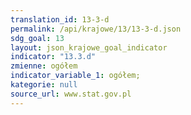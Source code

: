 ```yaml
---
translation_id: 13-3-d
permalink: /api/krajowe/13/13-3-d.json
sdg_goal: 13
layout: json_krajowe_goal_indicator
indicator: "13.3.d"
zmienne: ogółem
indicator_variable_1: ogółem;
kategorie: null
source_url: www.stat.gov.pl
---
```


